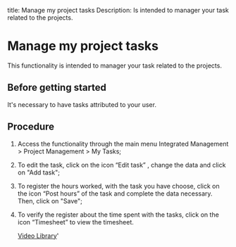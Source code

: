 title: Manage my project tasks
Description: Is intended to manager your task related to the projects.
# Manage my project tasks
This functionality is intended to manager your task related to the projects.

Before getting started
--------------------------

It's necessary to have tasks attributed to your user.

Procedure
-------------

1.  Access the functionality through the main menu Integrated Management \>
    Project Management \> My Tasks;

2.  To edit the task, click on the icon “Edit task” , change the data and click
    on "Add task";

3.  To register the hours worked, with the task you have choose, click on the
    icon “Post hours” of the task and complete the data necessary. Then, click
    on "Save";

4.  To verify the register about the time spent with the tasks, click on the
    icon “Timesheet” to view the timesheet.
    
    <i class='fa fa-youtube-play  fa-2x' style='color:#97ce17;vertical-align: middle;'> </i> [Video Library](https://www.youtube.com/playlist?list=PLB5qK2uzf2ROEeoHh3EbsZJxjr9hJSLIV)'

<!-- !!! tip "About"

    <b>Product/Version:</b> CITSmart | 9.00 &nbsp;&nbsp;
    <b>Updated:</b>01/10/2019 – Larissa Lourenço

